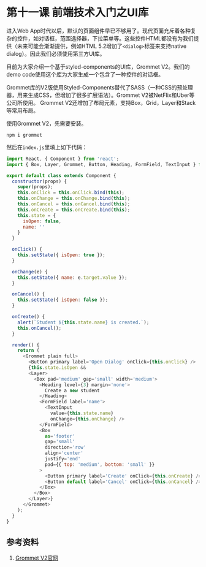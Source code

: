 # 第十一课 前端技术入门之UI库

进入Web App时代以后，默认的页面组件早已不够用了。现代页面充斥着各种复杂的控件，如对话框，范围选择器，下拉菜单等。这些控件HTML都没有为我们提供（未来可能会渐渐提供，例如HTML 5.2增加了`<dialog>`标签来支持native dialog）。因此我们必须使用第三方UI库。

目前为大家介绍一个基于styled-components的UI库，Grommet V2。我们的demo code使用这个库为大家生成一个包含了一种控件的对话框。

Grommet库的V2版使用Styled-Components替代了SASS（一种CSS的预处理器，用来生成CSS，但增加了很多扩展语法）。Grommet V2被NetFlix和Uber等公司所使用。
Grommet V2还增加了布局元素，支持Box，Grid，Layer和Stack等常用布局。

使用Grommet V2，先需要安装。

    npm i grommet
    
然后在`index.js`里填上如下代码：
```javascript
import React, { Component } from 'react';
import { Box, Layer, Grommet, Button, Heading, FormField, TextInput } from 'grommet';

export default class extends Component {
  constructor(props) {
    super(props);
    this.onClick = this.onClick.bind(this);
    this.onChange = this.onChange.bind(this);
    this.onCancel = this.onCancel.bind(this);
    this.onCreate = this.onCreate.bind(this);
    this.state = {
      isOpen: false,
      name: ''
    }
  }

  onClick() {
    this.setState({ isOpen: true });
  }

  onChange(e) {
    this.setState({ name: e.target.value });
  }

  onCancel() {
    this.setState({ isOpen: false });
  }

  onCreate() {
    alert(`Student ${this.state.name} is created.`);
    this.onCancel();
  }

  render() {
    return (
      <Grommet plain full>
        <Button primary label='Open Dialog' onClick={this.onClick} />
        {this.state.isOpen &&
        <Layer>
          <Box pad='medium' gap='small' width='medium'>
            <Heading level={3} margin='none'>
              Create a new student
            </Heading>
            <FormField label='name'>
              <TextInput
                value={this.state.name}
                onChange={this.onChange} />
            </FormField>
            <Box
              as='footer'
              gap='small'
              direction='row'
              align='center'
              justify='end'
              pad={{ top: 'medium', bottom: 'small' }}
            >
              <Button primary label='Create' onClick={this.onCreate} />
              <Button default label='Cancel' onClick={this.onCancel} />
            </Box>
          </Box>
        </Layer>}
      </Grommet>
    );
  }
}
```

## 参考资料
1. [Grommet V2官网](https://v2.grommet.io/)
